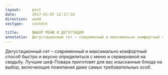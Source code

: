 ```yaml
---
layout:     post
date:       2017-01-07 12:17:18
direction:  wedd
sectype:    content

title:      ВЫБОР МЕНЮ И ДЕГУСТАЦИЯ     
annotatio:  Дегустационный сет – современный и максимально комфортный способ быстро и вкусно определиться с меню и сервировкой на свадьбу. Лучшие шеф-Повара приготовят для вас изысканные блюда на выбор, включающие пожелания даже самых требовательных особ.
---
```


Дегустационный сет – современный и максимально комфортный способ быстро и вкусно определиться с меню и сервировкой на свадьбу. Лучшие шеф-Повара приготовят для вас изысканные блюда на выбор, включающие пожелания даже самых требовательных особ.